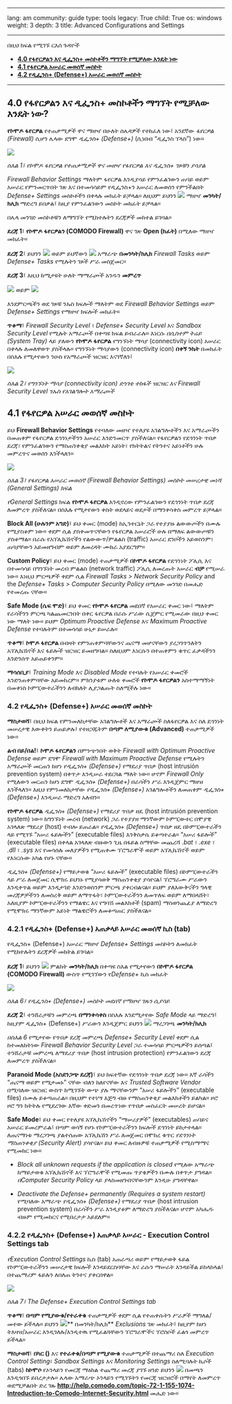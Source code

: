 

---

lang: am
community: guide
type: tools
legacy: True
child: True
os: windows
weight: 3
depth: 3
title: Advanced Configurations and Settings

---

በዚህ ክፍል የሚገኙ ርእሰ ጉዳዮች


- [**4.0 የፋየርዎልን እና ዲፌንስ+ መስኮቶችን ማግኘት የሚቻለው እንዴት ነው**](#4.0)
- [**4.1 የፋየርዎል አሠራር መወሰኛ መስኮት**](#4.1)
- [**4.2 የዲፌንስ+ (Defense+) አሠራር መወሰኛ መስኮት**](#4.2)

-------


<a name="4.0"></a>
## 4.0 የፋየርዎልን እና ዲፌንስ+ መስኮቶችን ማግኘት የሚቻለው እንዴት ነው? ##


**የኮሞዶ ፋየርዎል** የተጠቃሚዎች ዋና ማዘዣ በሁለት ሰሌዳዎች የተከፈለ ነው፤ አንደኛው *ፋየርዎል (Firewall)* ሲሆን ሌላው ደግሞ *ዲፌንስ+ (Defense+)* (ሲነበብ “ዲፌንስ ፕላስ”) ነው።



![](/sbox/screen/comodo-en/80.png)

*ስእል 1፤ የኮሞዶ ፋየርዎል የተጠቃሚዎች ዋና መዘዣ የፋየርዎል እና ዲፌንስ+ ገጾቹን ያሳያል*



*Firewall Behavior Settings* ማለትም ፋየርዎል እንዲያሳይ የምንፈልገውን ጠባይ ወይም አሠራር የምንመርጥበት ገጽ እና  በተመሳሳይም የዲፌንስ+ን አሠራር ለመወሰን የምንችልበት  *Defense+ Settings* መስኮቶችን በቀላሉ መክፈት ይቻላል። ለዚህም ይህንን ![](/sbox/screen/comodo-en/43.png) ማዘዣ **መንካት/ክሊክ** ማድረግ ይበቃል፤ ከዚያ የምንፈልገውን መስኮት መክፈት ይቻላል።


በሌላ መንገድ መስኮቶቹን ለማግኘት የሚከተሉትን ደረጃዎች መከተል ይገባል።


**ደረጃ 1**፤ **የኮሞዶ ፋየርዎልን (COMODO Firewall)** ዋና ገጽ **Open (ክፈት)** በሚለው ማዘዣ መክፈት።


**ደረጃ 2**፤ ይህንን ![](/sbox/screen/comodo-en/60.png) ወይም ይህኛውን ![](/sbox/screen/comodo-en/81.png)  አማራጭ **በመንካት/ክሊክ** *Firewall Tasks*  ወይም  *Defense+  Tasks* የሚሉትን ገጾች ሥራ መስጀመር።


**ደረጃ 3**፤ እዚህ ከሚታዩት ሁለት ማማራጮች አንዱን **መምረጥ**

![](/sbox/screen/comodo-en/82.png)  ወይም  ![](/sbox/screen/comodo-en/83.png)
 
እንደምርጫችን ወደ ገጾቹ ንኡስ ክፍሎች ማለትም ወደ *Firewall Behavior Settings*  ወይም  *Defense+ Settings*  የማዘዣ ክፍሎች መክፈት።
 


**ጥቆማ**፤ *Firewall Security Level* ፣ *Defense+ Security Level* እና *Sandbox Security Level* የሚሉት አማራጮች በቀጣዩ ክፍል ይብራራሉ። እነርሱ *በሲስተም ትሬይ (System Tray)* ላይ ያለውን **የኮሞዶ ፋየርዎል** የግንኙነት ማሳያ (connectivity icon) አሠራር በቀላሉ ለመለዋወጥ ያስችላሉ። የግንኙነት ማሳያውን (connectivity icon) **በቀኝ ንኬት** በመክፈት በስእሉ የሚታየውን ንዑስ የአማራጮች ዝርዝር እናገኛለን፤


![](/sbox/screen/comodo-en/84.png)

*ስእል 2፤ የግንኙነት ማሳያ (connectivity icon) ድንገቴ ተከፋች ዝርዝር እና Firewall Security Level ንኡስ የአገልግሎት አማራጮች*



<a name="4.1"></a>
## 4.1 የፋየርዎል አሠራር መወሰኛ መስኮት ##
 
ይህ **Firewall Behavior Settings** የተባለው መዘዣ የተለያዩ አገልግሎቶችን እና አማራጮችን በመጠቀም የፋየርዎል ደኅንነታችንን አሠራር እንድንመርጥ ያስችለናል። የፋየርዎልን የደኅንነት ጥበቃ ደረጃ፣ የምንፈልገውን የማስጠንቀቂያ መልእክት አይነት፣ የክትትልና የትንተና አይነቶችን ሁሉ መምረጥና መወሰን እንችላለን።

![](/sbox/screen/comodo-en/44.png)

*ስእል 3፤ የፋየርዎል አሠራር መወሰኛ (Firewall Behavior Settings) መስኮት መሠረታዊ መነሻ (General Settings) ክፍል*


*የGeneral Settings* ክፍል **የኮሞዶ ፋየርዎል** እንዲኖረው የምንፈልገውን የደኅንነት ጥበቃ ደረጃ ለመምረጥ ያስችለናል። በስእሉ የሚታየውን ቀስት ወደላይና ወደታች በማንቀሳቀስ መምረጥ ይቻላል።

**Block All (ሁሉንም አግድ)**፤ ይህ ቀመር (mode) ከኢንተርኔት ጋራ የተያያዙ ልውውጦችን በሙሉ የሚያስቆም  ነው። ቀደም ሲል ያስቀመጥናቸውን የፋየርዎል አሠራሮች ሁሉ በማለፍ ልውውጦቹን ያስቆማል። በራሱ የአፕሊኬሽኖችን የልውውጥ/ምልልስ (traffic) አሠራር ደንቦችን አይወስንም፣  ጠባያቸውን አይመዘግብም ወይም ለመረዳት ሙከራ አያደርግም። 

**Custom Policy**፤ ይህ ቀመር (mode) ተጠቃሚዎች **በኮሞዶ ፋየርዎል** የደኅንነት ፖሊሲ እና በተመሳሳይ በግንኙነት መረብ ምልልስ (network traffic) ፖሊሲ ለመረጡት አሠራር **ብቻ** የሚሠራ ነው። እነዚህ ምርጫዎች ቀደም ሲል *Firewall Tasks > Network Security Policy* and the *Defense+ Tasks > Computer Security Policy* በሚለው መንገድ በመሔድ የተመረጡ ናቸው። 

**Safe Mode (ሴፍ ሞድ)**፤  ይህ ቀመር **የኮሞዶ ፋየርዎል** መደበኛ የአሠራር ቀመር ነው፤ ማለትም የራሳችንን ምርጫ ካልጨመርንበት በቀር ፋየርዎል በራሱ ሥራው ሲጀምር የሚመራው በዚህ ቀመር ነው ማለት ነው። ይህም *Optimum Proactive Defense* እና *Maximum Proactive Defense* የተባሉትም በተመሳሳይ ሁኔታ ይሠራሉ።

**ጥቆማ**፤ **ኮሞዶ ፋየርዎል** በብዛት የምንጠቀምባቸውንና ጤናማ መሆናቸውን ያረጋገጥንለትን አፕሊኬሽኖች እና ፋይሎች ዝርዝር ይመዘግባል። ስለዚህም እነርሱን በተጠቀምን ቁጥር ፈቃዳችንን እንድንሰጥ አይጠይቀንም። 

**ማሳሰቢያ**፤  *Training Mode* እና *Disabled Mode* የተባሉት የአሠራር ቀመሮች እንድንጠቀምባቸው አይመከረም። ምክንያቱም ሁለቱ ቀመሮች **የኮሞዶ ፋየርዎልን** አስተማማኝነት በመቀነስ ኮምፒውተራችንን ለብክለት ሊያጋልጡት ስለሚችሉ ነው። 


<a name="4.2"></a>
### 4.2 የዲፌንስ+ (Defense+) አሠራር መወሰኛ መስኮት ###

**ማስታወሻ**፤ በዚህ ክፍል የምንመለከታቸው አገልግሎቶች እና አማራጮች ስለፋየርዎል እና ስለ ደኅንነት መሠረታዊ እውቀትን ይጠይቃሉ፤ የተዘጋጁትም **በጣም ለሚያውቁ (Advanced)** ተጠቃሚዎች ነው።


**ልብ በይ/በል!**፤ **ኮሞዶ ፋየርዎልን** በምንጭንበት ወቅት *Firewall with Optimum Proactive Defense*  ወይም ደግሞ *Firewall with Maximum Proactive Defense* የሚሉትን አማራጮች መርጠን ከሆነ *የዲፌንስ+ (Defense+)* የማደሪያ ጥበቃ (host intrusión prevention system) በቀጥታ እንዲሠራ ተደርጓል ማለት ነው። ሆኖም *Firewall Only* የሚለውን መርጠን ከሆነ ደግሞ *ዲፌንስ+ (Defense+)* በራሳችን ሥራ እንዲጀምር ማዘዝ እንችላለን። እዚህ የምንመለከታቸው *የዲፌንስ+ (Defense+)* አገልግሎቶችን ለመጠቀም *ዲፌንስ+ (Defense+)* እንዲሠራ ማድረግ አለብን።


**የኮሞዶ ፋየርዎል**  *ዲፌንስ+ (Defense+)*  የማደሪያ ጥበቃ ዘዴ (host intrusión prevention system) ነው። ከግንኙነት መረብ (network) ጋራ የተያያዘ ማንኛውም ኮምፒውተር በሞያዊ አገላለጽ ማደሪያ (host) ተብሎ ይጠራል። *የዲፌንስ+ (Defense+)* ጥበቃ ዘዴ በኮምፒውተራችን ላይ የሚገኙ “አሠሪ ፋይሎችን” (executable files) እንቅስቃሴ ይቆጣተራል። “አሠሪ ፋይሎች” (executable files) በቀላል አገላለጽ ብዙውን ጊዜ በፋይል ስማቸው መጨረሻ  *.bat* ፣ *.exe* ፣ *.dll* ፣ *.sys* እና የመሳሰሉ መለያዎችን የሚጠቀሙ ፕሮግራሞች ወይም አፕሊኬሽኖች ወይም የእነርሱው አካል የሆኑ ናቸው። 


*ዲፌንስ+ (Defense+)* የማይታወቁ “አሠሪ ፋይሎች” (executable files) በኮምፒውተራችን ላይ ሥራ ለመጀመር ሲሞክሩ ይህንኑ የሚያሳወቅ ማስጠንቀቂያ ያሳየናል፤ ፕሮግራሙ ሥራውን እንዲቀጥል ወይም እንዲታገድ እንድንወስንም ምርጫ ያቀርብልናል። ይህም ያለእውቅናችን ግላዊ መረጃዎቻችንን ለመስረቅ ወይም ለማጥፋት፣ ኮምፒውተራችንን ለመጥለፍ ወይም ለማበላሸት፣ አለዚያም ኮምፒውተራችንን የማልዌር እና የግባሽ መልእክቶች (spam) ማስወንጨፊያ ለማድረግ የሚሞክሩ ማንኛውም አይነት ማልዌሮችን ለመቆጣጠር ያስችለናል። 


### 4.2.1 የዲፌንስ+ (Defense+) አጠቃላይ አሠራር መወሰኛ ኪስ (tab) ###


የዲፌንስ+ (Defense+) አሠራር ማዘዣ *Defense+ Settings* መስኮትን  ለመክፈት የሚከተሉትን ደረጃዎች መከትል ይገባል።


**ደረጃ 1**፤ ይህንን ![](/sbox/screen/comodo-en/50.png) ምልክት **መንካት/ክሊክ**  በቀጣዩ ስእል የሚታየውን **በኮሞዶ ፋየርዎል (COMODO Firewall)** ውስጥ  የሚገኘውን የ*Defense+* ኪስ መክፈት

![](/sbox/screen/comodo-en/51.png)

*ስእል 6፤ የዲፌንስ+ (Defense+) መስኮት መደበኛ የማዘዣ ገጹን ሲያሳይ*


**ደረጃ 2**፤  ተንሸራታቹን መምረጫ **በማንቀሳቀስ** በስእሉ እንደሚታየው *Safe Mode* ላይ ማድረግ፤ ከዚያም ዲፌንስ+ (Defense+) ሥራውን እንዲጀምር ይህንን ![](/sbox/screen/comodo-en/06.png)  ማረጋገጫ **መንካት/ክሊክ**

*በስእል 6* የሚታየው የጥበቃ ደረጃ መምረጫ *Defense+ Security Level*  ቀደም ሲል ከተመለከትነው *Firewall Behavior Security Level* ጋራ ተመሳሳይ ምርጫዎችን ይሰጣል፤ ተንሸራታቹ መምረጫ ለማደሪያ ጥበቃ (host intrusion protection) የምንፈልገውን ደረጃ ለመምረጥ ያስችለናል።

**Paranoid Mode (አስደንጋጭ ደረጃ)**፤ ይህ ከፍተኛው የደኅንነት ጥበቃ ደረጃ ነው። እኛ ራሳችን “ጤናማ ወይም የሚታመኑ” ናቸው ብለን ከለየናቸው እና *Trusted Software Vendor* በሚባለው ዝርዝር ውስጥ ከሚገኙት ውጭ ያሉ ማናቸውንም “አሠሪ ፋይሎችን” (executable files) በሙሉ ይቆጣጠራል። በዚህም የተነሣ እጅግ ብዙ የማስጠንቀቂያ መልእክቶችን ይልካል። ዞሮ ዞሮ ግን ክትትሉ የሚደረገው እኛው ቀድመን በመረጥነው የጥበቃ መስፈርት መሠረት ይሆናል። 

**Safe Mode**፤  ይህ ቀመር የተለያዩ አፕሊኬሽኖችን “ማሠሪያዎች” (executables) ጠባይና አሠራር ይመረምራል፤ በጣም ወሳኝ የሆኑ የኮምፒውተራችንን ክፍሎች ደኅንነት ይከታተላል። ለጤናማነቱ ማረጋገጫ ያልተሰጠው አፕሊኬሽን ሥራ ለመጀመር በሞከረ ቁጥር *የደኅንነት ማስጠንቀቂያ (Security Alert)* ያሳየናል። ይህ ቀመር ለብዙዎቹ ተጠቃሚዎች የሚስማማና የሚመከር ነው። 

- *Block all unknown requests if the application is closed* የሚለው አማራጭ ከማይታወቁ አፕሊኬሽኖች እና ፕሮግራሞች የሚመጡ ጥያቄዎችን በሙሉ በቀጥታ ያግዳል። *በComputer Security Policy* ላይ ያላስመዘገብናቸውንም እንዲሁ ያግዳቸዋል።

- *Deactivate the Defense+ permanently (Requires a system restart)* የሚባለው አማራጭ *የዲፌንስ+ (Defense+)* የማደሪያ ጥበቃ (host intrusion prevention system) በራሳችን ሥራ እንዲያቆም ለማድረግ ያስችለናል። ሆኖም አካሔዱ ብዙም የሚመከርና የሚበረታታ አይደለም። 


### 4.2.2 የዲፌንስ+ (Defense+) አጠቃላይ አሠራር - Execution Control Settings tab ###

*የExecution Control Settings* ኪስ (tab) አጠራጣሪ ወይም የማይታወቅ ፋይል የኮምፒውተራችንን መሠረታዊ ክፍሎች እንዳይደርስባቸው እና ራሱን ማሠራት እንዳይችል ይከላከላል፤ በተጨማሪም ፋይሉን ለበለጠ ትንተና ያቀርበዋል።

![](/sbox/screen/comodo-en/54.png)

*ስእል 7፤ The Defense+ Execution Control Settings tab*



**ጥቆማ**፤ **በጣም የሚያውቁ/የተራቀቁ** ተጠቃሚዎች  ቀደም ሲል የተጠቀሱትን ሥራዎች ማግለል/መተው ይችላሉ። ይህንን  ![](/sbox/screen/comodo-en/55.png)**  በመንካት/ክሊክ** *Exclusions* ገጽ መክፈት፤ ከዚያም ከሆነ ትእዛዝ/አሠራር  እንዲገለሉ/እንዲተዉ የሚፈልጓቸውን ፕሮግራሞችና ፕሮሰሶች ፈልጎ መምረጥ ይችላል። 


**ማስታወሻ**፤  **በካር ()** እና **የተራቀቁ/በጣም የሚያውቁ** ተጠቃሚዎች  በተጨማሪ ስለ *Execution Control Setting*፣ *Sandbox Settings* እና *Monitoring Settings* ስለሚባሉት ኪሶች (tabs) **ከኮሞሶ** የኦንላይን የመርጃ ማዕከል ተጨማሪ መረጃ ያገኙ ዘንድ ይህንን ![](/sbox/screen/comodo-en/47.png)  በመጫን እንዲጎበኙ ይበረታታሉ። ሌላው አማራጭ ኦንላይን የሚገኙትን የመርጃ ዝርዝሮች በማየት ለመምረጥ ወደሚቻልበት ድረ ገጹ **http://help.comodo.com/topic-72-1-155-1074-Introduction-to-Comodo-Internet-Security.html**  መሔድ ነው።

